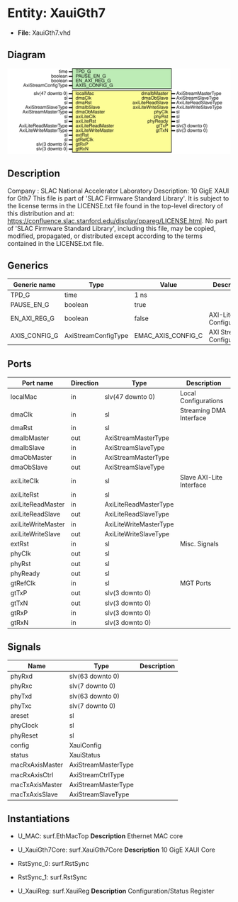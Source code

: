 # Entity: XauiGth7

- **File**: XauiGth7.vhd
## Diagram

![Diagram](XauiGth7.svg "Diagram")
## Description

Company    : SLAC National Accelerator Laboratory
Description: 10 GigE XAUI for Gth7
This file is part of 'SLAC Firmware Standard Library'.
It is subject to the license terms in the LICENSE.txt file found in the
top-level directory of this distribution and at:
   https://confluence.slac.stanford.edu/display/ppareg/LICENSE.html.
No part of 'SLAC Firmware Standard Library', including this file,
may be copied, modified, propagated, or distributed except according to
the terms contained in the LICENSE.txt file.
## Generics

| Generic name  | Type                | Value              | Description                   |
| ------------- | ------------------- | ------------------ | ----------------------------- |
| TPD_G         | time                | 1 ns               |                               |
| PAUSE_EN_G    | boolean             | true               |                               |
| EN_AXI_REG_G  | boolean             | false              | AXI-Lite Configurations       |
| AXIS_CONFIG_G | AxiStreamConfigType | EMAC_AXIS_CONFIG_C | AXI Streaming Configurations  |
## Ports

| Port name          | Direction | Type                   | Description              |
| ------------------ | --------- | ---------------------- | ------------------------ |
| localMac           | in        | slv(47 downto 0)       | Local Configurations     |
| dmaClk             | in        | sl                     | Streaming DMA Interface  |
| dmaRst             | in        | sl                     |                          |
| dmaIbMaster        | out       | AxiStreamMasterType    |                          |
| dmaIbSlave         | in        | AxiStreamSlaveType     |                          |
| dmaObMaster        | in        | AxiStreamMasterType    |                          |
| dmaObSlave         | out       | AxiStreamSlaveType     |                          |
| axiLiteClk         | in        | sl                     | Slave AXI-Lite Interface |
| axiLiteRst         | in        | sl                     |                          |
| axiLiteReadMaster  | in        | AxiLiteReadMasterType  |                          |
| axiLiteReadSlave   | out       | AxiLiteReadSlaveType   |                          |
| axiLiteWriteMaster | in        | AxiLiteWriteMasterType |                          |
| axiLiteWriteSlave  | out       | AxiLiteWriteSlaveType  |                          |
| extRst             | in        | sl                     | Misc. Signals            |
| phyClk             | out       | sl                     |                          |
| phyRst             | out       | sl                     |                          |
| phyReady           | out       | sl                     |                          |
| gtRefClk           | in        | sl                     | MGT Ports                |
| gtTxP              | out       | slv(3 downto 0)        |                          |
| gtTxN              | out       | slv(3 downto 0)        |                          |
| gtRxP              | in        | slv(3 downto 0)        |                          |
| gtRxN              | in        | slv(3 downto 0)        |                          |
## Signals

| Name            | Type                | Description |
| --------------- | ------------------- | ----------- |
| phyRxd          | slv(63 downto 0)    |             |
| phyRxc          | slv(7 downto 0)     |             |
| phyTxd          | slv(63 downto 0)    |             |
| phyTxc          | slv(7 downto 0)     |             |
| areset          | sl                  |             |
| phyClock        | sl                  |             |
| phyReset        | sl                  |             |
| config          | XauiConfig          |             |
| status          | XauiStatus          |             |
| macRxAxisMaster | AxiStreamMasterType |             |
| macRxAxisCtrl   | AxiStreamCtrlType   |             |
| macTxAxisMaster | AxiStreamMasterType |             |
| macTxAxisSlave  | AxiStreamSlaveType  |             |
## Instantiations

- U_MAC: surf.EthMacTop
**Description**
Ethernet MAC core

- U_XauiGth7Core: surf.XauiGth7Core
**Description**
10 GigE XAUI Core

- RstSync_0: surf.RstSync
- RstSync_1: surf.RstSync
- U_XauiReg: surf.XauiReg
**Description**
Configuration/Status Register

